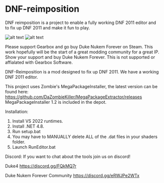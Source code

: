 # DNF-reimposition
DNF reimposition is a project to enable a fully working DNF 2011 editor and to fix up DNF 2011 and make it fun to play.


![alt text](https://i.ibb.co/m8b02Qr/duke-editor.png)
![alt text](https://i.ibb.co/Bfr87rG/unknown.png)

Please support Gearbox and go buy Duke Nukem Forever on Steam. This work hopefully will be the start of a great modding community for a great IP. Show your support and buy Duke Nukem Forever. This is not supported or affialated with Gearbox Software.

DNF-Reimposition is a mod designed to fix up DNF 2011. We have a working DNF 2011 editor. 

This project uses Zombie's MegaPackageInstaller, the latest version can be found here: https://github.com/DaZombieKiller/MegaPackageExtractor/releases
MegaPackageInstaller 1.2 is included in the depot.

Installation:
1) Install VS 2022 runtimes.
2) Install .NET 4.8.
3) Run setup.bat
4) You may have to MANUALLY delete ALL of the .dat files in your shaders folder.
5) Launch RunEditor.bat

Discord:
If you want to chat about the tools join us on discord!

Duke4
https://discord.gg/FQkMQ7r

Duke Nukem Forever Community
https://discord.gg/eRWJPe2WTx
